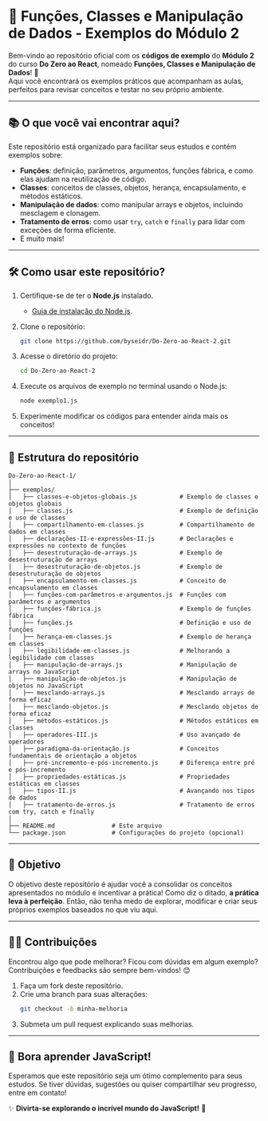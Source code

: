 # 🧩 Funções, Classes e Manipulação de Dados - Exemplos do Módulo 2

Bem-vindo ao repositório oficial com os **códigos de exemplo** do **Módulo 2** do curso **Do Zero ao React**, nomeado **Funções, Classes e Manipulação de Dados**! 🚀  
Aqui você encontrará os exemplos práticos que acompanham as aulas, perfeitos para revisar conceitos e testar no seu próprio ambiente.

---

## 📚 O que você vai encontrar aqui?

Este repositório está organizado para facilitar seus estudos e contém exemplos sobre:

-   **Funções**: definição, parâmetros, argumentos, funções fábrica, e como elas ajudam na reutilização de código.
-   **Classes**: conceitos de classes, objetos, herança, encapsulamento, e métodos estáticos.
-   **Manipulação de dados**: como manipular arrays e objetos, incluindo mesclagem e clonagem.
-   **Tratamento de erros**: como usar `try`, `catch` e `finally` para lidar com exceções de forma eficiente.
-   E muito mais!

---

## 🛠️ Como usar este repositório?

1. Certifique-se de ter o **Node.js** instalado.

    - [Guia de instalação do Node.js](https://nodejs.org/).

2. Clone o repositório:

    ```bash
    git clone https://github.com/byseidr/Do-Zero-ao-React-2.git
    ```

3. Acesse o diretório do projeto:

    ```bash
    cd Do-Zero-ao-React-2
    ```

4. Execute os arquivos de exemplo no terminal usando o Node.js:

    ```bash
    node exemplo1.js
    ```

5. Experimente modificar os códigos para entender ainda mais os conceitos!

---

## 📁 Estrutura do repositório

```
Do-Zero-ao-React-1/
│
├── exemplos/
│   ├── classes-e-objetos-globais.js            # Exemplo de classes e objetos globais
│   ├── classes.js                              # Exemplo de definição e uso de classes
│   ├── compartilhamento-em-classes.js          # Compartilhamento de dados em classes
│   ├── declarações-II-e-expressões-II.js       # Declarações e expressões no contexto de funções
│   ├── desestruturação-de-arrays.js            # Exemplo de desestruturação de arrays
│   ├── desestruturação-de-objetos.js           # Exemplo de desestruturação de objetos
│   ├── encapsulamento-em-classes.js            # Conceito de encapsulamento em classes
│   ├── funções-com-parâmetros-e-argumentos.js  # Funções com parâmetros e argumentos
│   ├── funções-fábrica.js                      # Exemplo de funções fábrica
│   ├── funções.js                              # Definição e uso de funções
│   ├── herança-em-classes.js                   # Exemplo de herança em classes
│   ├── legibilidade-em-classes.js              # Melhorando a legibilidade com classes
│   ├── manipulação-de-arrays.js                # Manipulação de arrays no JavaScript
│   ├── manipulação-de-objetos.js               # Manipulação de objetos no JavaScript
│   ├── mesclando-arrays.js                     # Mesclando arrays de forma eficaz
│   ├── mesclando-objetos.js                    # Mesclando objetos de forma eficaz
│   ├── métodos-estáticos.js                    # Métodos estáticos em classes
│   ├── operadores-III.js                       # Uso avançado de operadores
│   ├── paradigma-da-orientação.js              # Conceitos fundamentais de orientação a objetos
│   ├── pré-incremento-e-pós-incremento.js      # Diferença entre pré e pós-incremento
│   ├── propriedades-estáticas.js               # Propriedades estáticas em classes
│   ├── tipos-II.js                             # Avançando nos tipos de dados
│   ├── tratamento-de-erros.js                  # Tratamento de erros com try, catch e finally
│
├── README.md                # Este arquivo
└── package.json             # Configurações do projeto (opcional)
```

---

## 🎯 Objetivo

O objetivo deste repositório é ajudar você a consolidar os conceitos apresentados no módulo e incentivar a prática! Como diz o ditado, **a prática leva à perfeição**. Então, não tenha medo de explorar, modificar e criar seus próprios exemplos baseados no que viu aqui.

---

## 🧑‍💻 Contribuições

Encontrou algo que pode melhorar? Ficou com dúvidas em algum exemplo?  
Contribuições e feedbacks são sempre bem-vindos! 😊

1. Faça um fork deste repositório.
2. Crie uma branch para suas alterações:
    ```bash
    git checkout -b minha-melhoria
    ```
3. Submeta um pull request explicando suas melhorias.

---

## 🚀 Bora aprender JavaScript!

Esperamos que este repositório seja um ótimo complemento para seus estudos. Se tiver dúvidas, sugestões ou quiser compartilhar seu progresso, entre em contato!

✨ **Divirta-se explorando o incrível mundo do JavaScript!** 🧡
